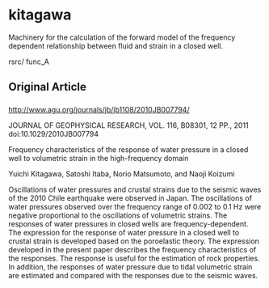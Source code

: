 kitagawa
========

Machinery for the calculation of the forward model of the frequency dependent
relationship between fluid and strain in a closed well.

rsrc/
	func_A

#####
## Original Article
#####

http://www.agu.org/journals/jb/jb1108/2010JB007794/

JOURNAL OF GEOPHYSICAL RESEARCH, VOL. 116, B08301, 12 PP., 2011 
doi:10.1029/2010JB007794

Frequency characteristics of the response of water pressure in a closed well to
volumetric strain in the high-frequency domain

Yuichi Kitagawa, Satoshi Itaba, Norio Matsumoto, and Naoji Koizumi

Oscillations of water pressures and crustal strains due to the seismic waves of
the 2010 Chile earthquake were observed in Japan. The oscillations of water
pressures observed over the frequency range of 0.002 to 0.1 Hz were negative
proportional to the oscillations of volumetric strains. The responses of water
pressures in closed wells are frequency-dependent. The expression for the
response of water pressure in a closed well to crustal strain is developed based
on the poroelastic theory. The expression developed in the present paper
describes the frequency characteristics of the responses. The response is useful
for the estimation of rock properties. In addition, the responses of water
pressure due to tidal volumetric strain are estimated and compared with the
responses due to the seismic waves.
